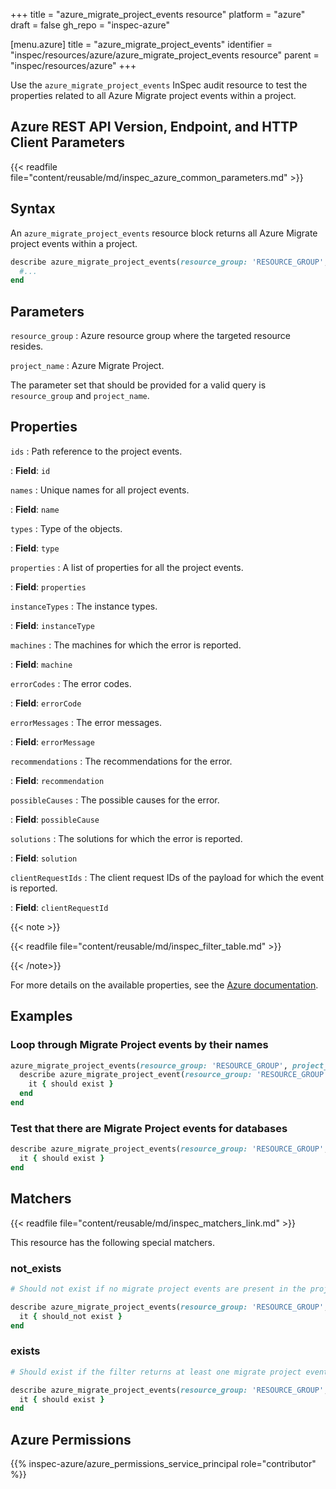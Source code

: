 +++
title = "azure_migrate_project_events resource"
platform = "azure"
draft = false
gh_repo = "inspec-azure"

[menu.azure]
title = "azure_migrate_project_events"
identifier = "inspec/resources/azure/azure_migrate_project_events resource"
parent = "inspec/resources/azure"
+++

Use the `azure_migrate_project_events` InSpec audit resource to test the properties related to all Azure Migrate project events within a project.

## Azure REST API Version, Endpoint, and HTTP Client Parameters

{{< readfile file="content/reusable/md/inspec_azure_common_parameters.md" >}}

## Syntax

An `azure_migrate_project_events` resource block returns all Azure Migrate project events within a project.

```ruby
describe azure_migrate_project_events(resource_group: 'RESOURCE_GROUP', project_name: 'PROJECT_NAME') do
  #...
end
```

## Parameters

`resource_group`
: Azure resource group where the targeted resource resides.

`project_name`
: Azure Migrate Project.

The parameter set that should be provided for a valid query is `resource_group` and `project_name`.

## Properties

`ids`
: Path reference to the project events.

: **Field**: `id`

`names`
: Unique names for all project events.

: **Field**: `name`

`types`
: Type of the objects.

: **Field**: `type`

`properties`
: A list of properties for all the project events.

: **Field**: `properties`

`instanceTypes`
: The instance types.

: **Field**: `instanceType`

`machines`
: The machines for which the error is reported.

: **Field**: `machine`

`errorCodes`
: The error codes.

: **Field**: `errorCode`

`errorMessages`
: The error messages.

: **Field**: `errorMessage`

`recommendations`
: The recommendations for the error.

: **Field**: `recommendation`

`possibleCauses`
: The possible causes for the error.

: **Field**: `possibleCause`

`solutions`
: The solutions for which the error is reported.

: **Field**: `solution`

`clientRequestIds`
: The client request IDs of the payload for which the event is reported.

: **Field**: `clientRequestId`

{{< note >}}

{{< readfile file="content/reusable/md/inspec_filter_table.md" >}}

{{< /note>}}

For more details on the available properties, see the [Azure documentation](https://docs.microsoft.com/en-us/rest/api/migrate/projects/events/enumerate-events).

## Examples

### Loop through Migrate Project events by their names

```ruby
azure_migrate_project_events(resource_group: 'RESOURCE_GROUP', project_name: 'PROJECT_NAME').names.each do |name|
  describe azure_migrate_project_event(resource_group: 'RESOURCE_GROUP', project_name: 'PROJECT_NAME', name: `PROJECT_EVENT_NAME`) do
    it { should exist }
  end
end
```

### Test that there are Migrate Project events for databases

```ruby
describe azure_migrate_project_events(resource_group: 'RESOURCE_GROUP', project_name: 'PROJECT_NAME').where(instanceType: 'Databases') do
  it { should exist }
end
```

## Matchers

{{< readfile file="content/reusable/md/inspec_matchers_link.md" >}}

This resource has the following special matchers.

### not_exists

```ruby
# Should not exist if no migrate project events are present in the project and the resource group.

describe azure_migrate_project_events(resource_group: 'RESOURCE_GROUP', project_name: 'PROJECT_NAME') do
  it { should_not exist }
end
```

### exists

```ruby
# Should exist if the filter returns at least one migrate project event in the project and the resource group.

describe azure_migrate_project_events(resource_group: 'RESOURCE_GROUP', project_name: 'PROJECT_NAME') do
  it { should exist }
end
```

## Azure Permissions

{{% inspec-azure/azure_permissions_service_principal role="contributor" %}}
